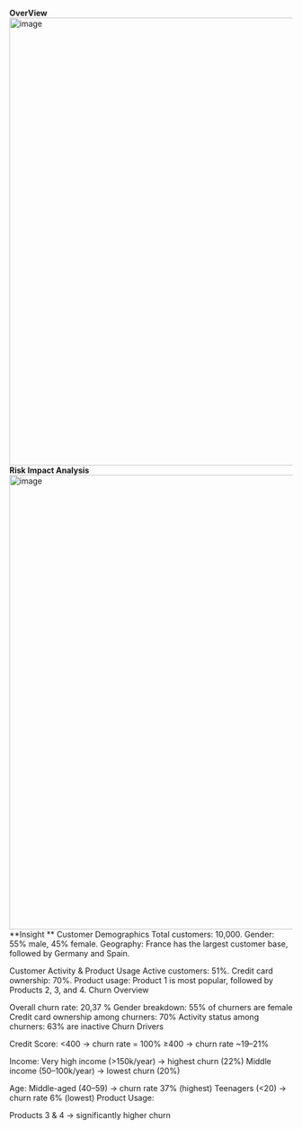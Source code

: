 **OverView**
<img width="1430" height="797" alt="image" src="https://github.com/user-attachments/assets/307bd233-b9d5-4cc3-a262-e136500fcbb6" />
**Risk Impact Analysis**
<img width="1416" height="809" alt="image" src="https://github.com/user-attachments/assets/144999e7-2538-416f-aeb0-c080918c7cf7" />
**Insight **
Customer Demographics
Total customers: 10,000.
Gender: 55% male, 45% female.
Geography: France has the largest customer base, followed by Germany and Spain.

Customer Activity & Product Usage
Active customers: 51%.
Credit card ownership: 70%.
Product usage: Product 1 is most popular, followed by Products 2, 3, and 4.
 Churn Overview

Overall churn rate: 20,37 %
Gender breakdown: 55% of churners are female
Credit card ownership among churners: 70%
Activity status among churners: 63% are inactive
Churn Drivers

Credit Score:
<400 → churn rate = 100%
≥400 → churn rate ~19–21%	

Income:
Very high income (>150k/year) → highest churn (22%)
Middle income (50–100k/year) → lowest churn (20%)

Age:
Middle-aged (40–59) → churn rate 37% (highest)
Teenagers (<20) → churn rate 6% (lowest)
Product Usage:

Products 3 & 4 → significantly higher churn
